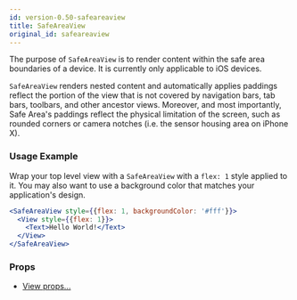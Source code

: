 ```yaml
---
id: version-0.50-safeareaview
title: SafeAreaView
original_id: safeareaview
---
```


The purpose of `SafeAreaView` is to render content within the safe area boundaries of a device. It is currently only applicable to iOS devices.

`SafeAreaView` renders nested content and automatically applies paddings reflect the portion of the view that is not covered by navigation bars, tab bars, toolbars, and other ancestor views. Moreover, and most importantly, Safe Area's paddings reflect the physical limitation of the screen, such as rounded corners or camera notches (i.e. the sensor housing area on iPhone X).

### Usage Example

Wrap your top level view with a `SafeAreaView` with a `flex: 1` style applied to it. You may also want to use a background color that matches your application's design.

```jsx
<SafeAreaView style={{flex: 1, backgroundColor: '#fff'}}>
  <View style={{flex: 1}}>
    <Text>Hello World!</Text>
  </View>
</SafeAreaView>
```

### Props

- [View props...](view.md#props)
